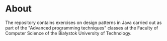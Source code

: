 # About
The repository contains exercises on design patterns in Java carried out as part of the "Advanced programming techniques" classes at the Faculty of Computer Science of the Białystok University of Technology.
